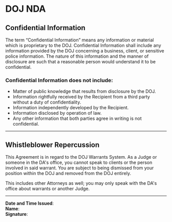 # DOJ NDA

## Confidential Information  
The term “Confidential Information” means any information or material which is proprietary to the DOJ. Confidential Information shall include any information provided by the DOJ concerning a business, client, or sensitive police information. The nature of this information and the manner of disclosure are such that a reasonable person would understand it to be confidential.  

### Confidential Information does not include:  
- Matter of public knowledge that results from disclosure by the DOJ.  
- Information rightfully received by the Recipient from a third party without a duty of confidentiality.  
- Information independently developed by the Recipient.  
- Information disclosed by operation of law.  
- Any other information that both parties agree in writing is not confidential.  

---

## Whistleblower Repercussion  
This Agreement is in regard to the DOJ Warrants System. As a Judge or someone in the DA's office, you cannot speak to clients or the person involved in said warrant. You are subject to being dismissed from your position within the DOJ and removed from the DOJ entirely.  

This includes other Attorneys as well; you may only speak with the DA's office about warrants or another Judge.  

---

**Date and Time Issued**:  
**Name**:  
**Signature**:  